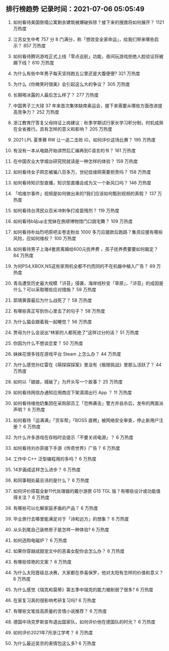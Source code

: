 
## 排行榜趋势 记录时间：2021-07-06 05:05:49
  
  1. 如何看待美国倒塌公寓剩余建筑被爆破拆除？接下来的搜救将如何展开？ 1121 万热度
    
  2. 江苏女生中考 757 分 8 门满分，称「想改变全家命运」，给我们带来哪些启示？ 857 万热度
    
  3. 如何看待腾讯游戏正式上线「零点巡航」功能，夜间玩游戏拒绝人脸验证将被踢下线？ 610 万热度
    
  4. 为什么有些中年男子每天坚持跑五公里还是大腹便便? 321 万热度
    
  5. 为什么《你微笑时很美》会引起这么大的争议？ 305 万热度
    
  6. 长期喝冰露的人最后怎么样了？ 277 万热度
    
  7. 中国男子三大球 37 年来首次集体缺席奥运会，接下来需要从哪些方面改进提高竞争力？ 252 万热度
    
  8. 浙江教育厅答复父母持证上岗建议：秋季学期试行家长学习积分制，时机成熟在全省推行。具有怎样的意义和影响？ 205 万热度
    
  9. 2021 LPL 夏季赛 RW 让一追二击败 iG，如何评价这场比赛？ 195 万热度
    
  10. 有没有一本从电路开始讲然后汇编再到C语言的书？ 161 万热度
    
  11. 在中国农业大学烟台研究院就读是一种怎样的体验？ 159 万热度
    
  12. 如何看待女子网恋被骗八百多万，世纪佳缘网需要担责吗？ 158 万热度
    
  13. 如何看待知识型直播，知识型直播会成为又一个新风口吗？ 146 万热度
    
  14. 「哈维尔事件」视频是如何做出来的?我们应该如何甄别视频的真假？ 137 万热度
    
  15. 如何看待台湾民众百米冲刺争打疫苗残剂？ 119 万热度
    
  16. 如何看待b站up主党妹在旅顺博物馆门口跳宅舞？ 109 万热度
    
  17. 如何看待朴灿烈吧原吧主卷走粉丝 1000 多万应援款后跑路？集资应援有哪些风险，应如何维权？ 100 万热度
    
  18. 如何看待男子上海4套房离婚给600元抚养费 ，孩子抚养费要要如何裁定？ 84 万热度
    
  19. 为何PS4,XBOX,NS这些家用机全都不约而同的不在机器中植入广告？ 69 万热度
    
  20. 青岛遭受历史最大规模「浒苔」侵袭，海岸线秒变「草原」，「浒苔」的成因是什么？可以采取哪些应对措施？ 59 万热度
    
  21. 郭靖黄蓉最后为什么战死了？ 58 万热度
    
  22. 有哪些真正写到你心里去了的句子？ 58 万热度
    
  23. 为什么猫会跟着我一起睡觉？ 56 万热度
    
  24. 贾母为什么会说出“林家的人都死绝了”这样过分的话？ 51 万热度
    
  25. 你因为什么不想谈恋爱？ 50 万热度
    
  26. 妹妹花很多钱在游戏平台 Steam 上怎么办？ 44 万热度
    
  27. 为什么感觉孙红雷在《萌探探探案》里没有《极限挑战》里那么活跃了？ 44 万热度
    
  28. 如何以「娘娘，城破了」为开头写一个故事？ 25 万热度
    
  29. 如何看待网信办通知应用商店下架滴滴出行 App ？ 11 万热度
    
  30. 如何看待维他奶集团在采购部员工「恐怖袭击」警方并自杀后，发布的两面派声明？ 6 万热度
    
  31. 如何看待「运满满」「货车帮」「BOSS 直聘」被网络安全审查，停止新用户注册？ 6 万热度
    
  32. 为什么许多游戏在存档时会提示「不要关闭电源」？ 6 万热度
    
  33. 如何看待刘亦菲接下手游《传奇世界》广告？ 6 万热度
    
  34. 工作中 C++ 泛型编程用的多吗？ 6 万热度
    
  35. 14岁画成这样怎么进步？ 6 万热度
    
  36. 和同事相处最忌讳的是什么？ 6 万热度
    
  37. 如何评价搭载全新11代处理器的戴尔游匣 G15 TGL 版？有哪些设计或功能值得关注？ 6 万热度
    
  38. 有哪些可以化解家庭矛盾的产品？ 6 万热度
    
  39. 毕业旅行去哪里能满足对于「诗和远方」的想象？ 6 万热度
    
  40. 从头到尾自己装修房子是怎样一种体验? 6 万热度
    
  41. 如何选购电磁炉？ 6 万热度
    
  42. 如果你穿越成甜宠文中的恶毒女配你会怎么办？ 6 万热度
    
  43. 有哪些惊艳的文案？ 6 万热度
    
  44. 为什么太阳晋级总决赛，大家都在恭喜保罗，他对太阳有怎样的价值和意义？ 6 万热度
    
  45. 为什么感觉《瑞克和莫蒂》第五季中瑞克的能力被削弱了很多? 6 万热度
    
  46. 在家复习真的很影响考研复习吗? 6 万热度
    
  47. 有哪些文笔佳高质量的言情小说推荐？ 6 万热度
    
  48. 德国中场克罗斯宣布退出国家队，如何评价他在德国队的时光？ 6 万热度
    
  49. 如何评价2021年7月浙江学考？ 6 万热度
    
  50. 为什么最近吴京的表情包这么多? 6 万热度
    